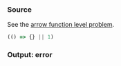 ### Source
See the [arrow function level problem](../../../../parser/docs/arrow-function-level-problem.md).

```js
(() => {} || 1)
```

### Output: error

